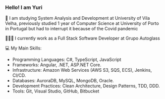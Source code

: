 ### Hello! I am Yuri

🔭 I am studying System Analysis and Development at University of Vila Velha, previously studied 1 year of Computer Science at University of Porto in Portugal but had to interrupt it because of the Covid pandemic

👨🏽‍💻 I currently work as a Full Stack Software Developer at Grupo Autoglass

💻 My Main Skills:
- Programming Languages: C#, TypeScript, JavaScript
- Frameworks: Angular, .NET, ASP.NET Core.
- Infrastructure: Amazon Web Services (AWS S3, SQS, ECS), Jenkins, CI/CD.
- Databases: AuroraDB, MySQL, MongoDB, Oracle.
- Development Practices: Clean Architecture, Design Patterns, TDD, DDD.
- Tools: Git, Visual Studio, GitHub, Bitbucket
